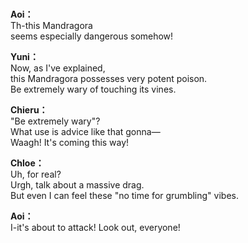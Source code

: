 # 

  
**Aoi：**  
Th-this Mandragora  
 seems especially dangerous somehow!  
  
**Yuni：**  
Now, as I've explained,  
this Mandragora possesses very potent poison.  
Be extremely wary of touching its vines.  
  
**Chieru：**  
\"Be extremely wary\"?  
What use is advice like that gonna—  
Waagh! It's coming this way!  
  
**Chloe：**  
Uh, for real?  
Urgh, talk about a massive drag.  
But even I can feel these \"no time for grumbling\" vibes.  
  
**Aoi：**  
I-it's about to attack! Look out, everyone!  
